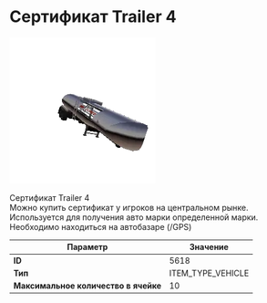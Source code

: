 # Сертификат Trailer 4

![Item Image](../img/5618.webp?raw=true)

Сертификат Trailer 4<br>Можно купить сертификат у игроков на центральном рынке.<br>Используется для получения авто марки определенной марки.<br>Необходимо находиться на автобазаре (/GPS)


| Параметр | Значение |
|----------|----------|
| **ID** | 5618 |
| **Тип** | ITEM_TYPE_VEHICLE |
| **Максимальное количество в ячейке** | 10 |

